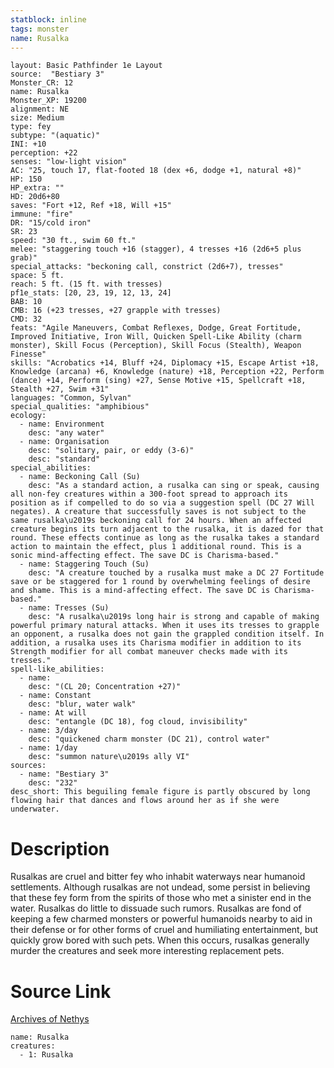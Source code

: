 ```yaml
---
statblock: inline
tags: monster
name: Rusalka
---
```

```statblock
layout: Basic Pathfinder 1e Layout
source:  "Bestiary 3"
Monster_CR: 12
name: Rusalka
Monster_XP: 19200
alignment: NE
size: Medium
type: fey
subtype: "(aquatic)"
INI: +10
perception: +22
senses: "low-light vision"
AC: "25, touch 17, flat-footed 18 (dex +6, dodge +1, natural +8)"
HP: 150
HP_extra: ""
HD: 20d6+80
saves: "Fort +12, Ref +18, Will +15"
immune: "fire"
DR: "15/cold iron"
SR: 23
speed: "30 ft., swim 60 ft."
melee: "staggering touch +16 (stagger), 4 tresses +16 (2d6+5 plus grab)"
special_attacks: "beckoning call, constrict (2d6+7), tresses"
space: 5 ft.
reach: 5 ft. (15 ft. with tresses)
pf1e_stats: [20, 23, 19, 12, 13, 24]
BAB: 10
CMB: 16 (+23 tresses, +27 grapple with tresses)
CMD: 32
feats: "Agile Maneuvers, Combat Reflexes, Dodge, Great Fortitude, Improved Initiative, Iron Will, Quicken Spell-Like Ability (charm monster), Skill Focus (Perception), Skill Focus (Stealth), Weapon Finesse"
skills: "Acrobatics +14, Bluff +24, Diplomacy +15, Escape Artist +18, Knowledge (arcana) +6, Knowledge (nature) +18, Perception +22, Perform (dance) +14, Perform (sing) +27, Sense Motive +15, Spellcraft +18, Stealth +27, Swim +31"
languages: "Common, Sylvan"
special_qualities: "amphibious"
ecology:
  - name: Environment
    desc: "any water"
  - name: Organisation
    desc: "solitary, pair, or eddy (3-6)"
    desc: "standard"
special_abilities:
  - name: Beckoning Call (Su)
    desc: "As a standard action, a rusalka can sing or speak, causing all non-fey creatures within a 300-foot spread to approach its position as if compelled to do so via a suggestion spell (DC 27 Will negates). A creature that successfully saves is not subject to the same rusalka\u2019s beckoning call for 24 hours. When an affected creature begins its turn adjacent to the rusalka, it is dazed for that round. These effects continue as long as the rusalka takes a standard action to maintain the effect, plus 1 additional round. This is a sonic mind-affecting effect. The save DC is Charisma-based."
  - name: Staggering Touch (Su)
    desc: "A creature touched by a rusalka must make a DC 27 Fortitude save or be staggered for 1 round by overwhelming feelings of desire and shame. This is a mind-affecting effect. The save DC is Charisma-based."
  - name: Tresses (Su)
    desc: "A rusalka\u2019s long hair is strong and capable of making powerful primary natural attacks. When it uses its tresses to grapple an opponent, a rusalka does not gain the grappled condition itself. In addition, a rusalka uses its Charisma modifier in addition to its Strength modifier for all combat maneuver checks made with its tresses."
spell-like_abilities:
  - name:
    desc: "(CL 20; Concentration +27)"
  - name: Constant
    desc: "blur, water walk"
  - name: At will
    desc: "entangle (DC 18), fog cloud, invisibility"
  - name: 3/day
    desc: "quickened charm monster (DC 21), control water"
  - name: 1/day
    desc: "summon nature\u2019s ally VI"
sources:
  - name: "Bestiary 3"
    desc: "232"
desc_short: This beguiling female figure is partly obscured by long flowing hair that dances and flows around her as if she were underwater.
```
# Description
Rusalkas are cruel and bitter fey who inhabit waterways near humanoid settlements. Although rusalkas are not undead, some persist in believing that these fey form from the spirits of those who met a sinister end in the water. Rusalkas do little to dissuade such rumors. Rusalkas are fond of keeping a few charmed monsters or powerful humanoids nearby to aid in their defense or for other forms of cruel and humiliating entertainment, but quickly grow bored with such pets. When this occurs, rusalkas generally murder the creatures and seek more interesting replacement pets.
# Source Link
[Archives of Nethys](https://aonprd.com/MonsterDisplay.aspx?ItemName=Rusalka)
```encounter-table
name: Rusalka
creatures:
  - 1: Rusalka
```
